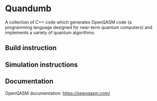 # Quandumb

A collection of C++ code which generates OpenQASM code (a programming language designed for near-term quantum computers) and implements a variety of quantum algorithms.

## Build instruction


## Simulation instructions


## Documentation

OpenQASM documentation:
https://openqasm.com/ 

